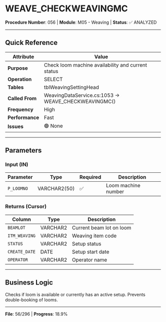 # WEAVE_CHECKWEAVINGMC

**Procedure Number**: 056 | **Module**: M05 - Weaving | **Status**: ✅ ANALYZED

---

## Quick Reference

| Attribute | Value |
|-----------|-------|
| **Purpose** | Check loom machine availability and current status |
| **Operation** | SELECT |
| **Tables** | tblWeavingSettingHead |
| **Called From** | WeavingDataService.cs:1053 → WEAVE_CHECKWEAVINGMC() |
| **Frequency** | High |
| **Performance** | Fast |
| **Issues** | 🟢 None |

---

## Parameters

### Input (IN)

| Parameter | Type | Required | Description |
|-----------|------|----------|-------------|
| `P_LOOMNO` | VARCHAR2(50) | ✅ | Loom machine number |

### Returns (Cursor)

| Column | Type | Description |
|--------|------|-------------|
| `BEAMLOT` | VARCHAR2 | Current beam lot on loom |
| `ITM_WEAVING` | VARCHAR2 | Weaving item code |
| `STATUS` | VARCHAR2 | Setup status |
| `CREATE_DATE` | DATE | Setup start date |
| `OPERATOR` | VARCHAR2 | Operator name |

---

## Business Logic

Checks if loom is available or currently has an active setup. Prevents double-booking of looms.

---

**File**: 56/296 | **Progress**: 18.9%
